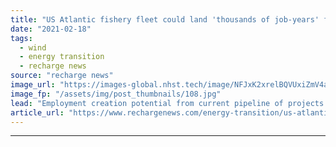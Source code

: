 ```yaml
---
title: "US Atlantic fishery fleet could land 'thousands of job-years' from work in offshore wind"
date: "2021-02-18"
tags: 
  - wind
  - energy transition
  - recharge news
source: "recharge news"
image_url: "https://images-global.nhst.tech/image/NFJxK2xrelBQVUxiZmV4aFk3bktnenpQbGZlVjhUR2IwdERzZGVGb092TT0=/nhst/binary/762fd038c63795990cfcbc33b5b56194"
image_fp: "/assets/img/post_thumbnails/108.jpg"
lead: "Employment creation potential from current pipeline of projects off eastern seaboard put at 2,600 job-hours by New York State Economic Research & Development Authority study"
article_url: "https://www.rechargenews.com/energy-transition/us-atlantic-fishery-fleet-could-land-thousands-of-job-years-from-work-in-offshore-wind/2-1-965635"
---
```


---
